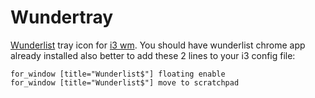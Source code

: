 # Wundertray
[Wunderlist](https://www.google.com/url?sa=t&rct=j&q=&esrc=s&source=web&cd=1&cad=rja&uact=8&ved=0ahUKEwiU4M3-xdDNAhUFeD4KHUvUB6EQFggeMAA&url=https%3A%2F%2Fwww.wunderlist.com%2F&usg=AFQjCNFwy1qRZEmWxJGj9LgBY0XrzcrzWg&sig2=5yY6hKfVNtoAO25_SBv89A) tray icon for [i3 wm](https://i3wm.org).
You should have wunderlist chrome app already installed also better to add these 2 lines to your i3 config file:
```
for_window [title="Wunderlist$"] floating enable
for_window [title="Wunderlist$"] move to scratchpad
```
